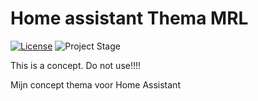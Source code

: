 # Home assistant Thema MRL

[![License][license-shield]](LICENSE)
![Project Stage][project-stage-shield]

This is a concept. Do not use!!!!

Mijn concept thema voor Home Assistant


[aarch64-shield]: https://img.shields.io/badge/aarch64-yes-green.svg
[amd64-shield]: https://img.shields.io/badge/amd64-yes-green.svg
[armhf-shield]: https://img.shields.io/badge/armhf-yes-green.svg
[armv7-shield]: https://img.shields.io/badge/armv7-yes-green.svg
[commits-shield]: https://img.shields.io/github/commit-activity/y/hassio-addons/addon-example.svg
[forum-shield]: https://img.shields.io/badge/community-forum-brightgreen.svg
[i386-shield]: https://img.shields.io/badge/i386-yes-green.svg
[license-shield]: https://img.shields.io/github/license/hassio-addons/addon-example.svg
[maintenance-shield]: https://img.shields.io/maintenance/yes/2022.svg
[project-stage-shield]: https://img.shields.io/badge/project%20stage-concept-red.svg
[releases-shield]: https://img.shields.io/github/release/hassio-addons/addon-example.svg
[releases]: https://git.lermer.nl/Mathijs/Home_assistant_Thema_MRL/releases
[repository]: https://git.lermer.nl/Mathijs/Home_assistant_Thema_MRL
